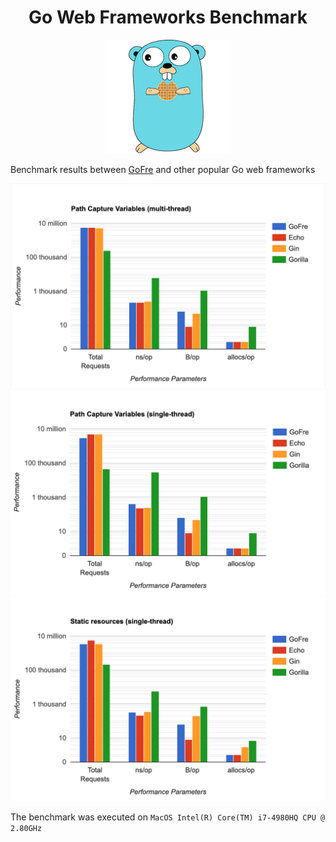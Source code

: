 <h1 align="center"> Go Web Frameworks Benchmark</h1>

<p align="center">
<img alt="GOFre" src="docs/img/logo.png" />
</p>

Benchmark results between [GoFre](https://github.com/ixtendio/gofre) and other popular Go web frameworks

![Performance - Path Capture Variables (multi-thread)](docs/img/performance-path-capture-variables-multi-thread.png)
![Performance - Path Capture Variables (single-thread)](docs/img/performance-path-capture-variables-single-thread.png)
![Performance - Static Resources (single-thread)](docs/img/performance-static-resources-single-thread.png)

The benchmark was executed on `MacOS Intel(R) Core(TM) i7-4980HQ CPU @ 2.80GHz`
